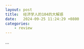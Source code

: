```yaml
---
layout: post
title:  经济学人的104的大解惑
date:   2024-09-25 11:24:29 +0800
categories: 
    - review 
---
```


...